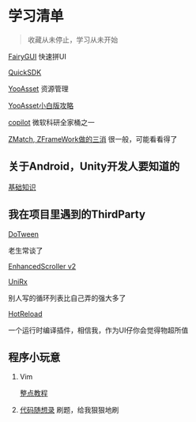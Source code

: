# 学习清单

>收藏从未停止，学习从未开始

[FairyGUI](https://github.com/fairygui/FairyGUI-unity "FairyGUI教程") 快速拼UI

[QuickSDK](http://www.quicksdk.com.cn/doc-12.html)

[YooAsset](https://www.yooasset.com/docs/Introduce) 资源管理

[YooAsset小白版攻略](https://blog.csdn.net/qq_28686039/article/details/128600948)

[copilot](https://github.com/features/copilot) 微软科研全家桶之一

[ZMatch, ZFrameWork做的三消](https://gitee.com/Wnity/zmatch3?_from=gitee_search) 很一般，可能看看得了

## 关于Android，Unity开发人要知道的
[基础知识](https://developer.android.google.cn/guide/components/fundamentals?hl=zh-cn)

## 我在项目里遇到的ThirdParty

[DoTween](https://dotween.demigiant.com/documentation.php)

老生常谈了

[EnhancedScroller v2](https://github.com/zld126126/MyUnity/tree/main/MyEnhancedScroller)

[UniRx](https://www.bilibili.com/read/cv15236973/)

别人写的循环列表比自己弄的强大多了

[HotReload](https://hotreload.net/)

一个运行时编译插件，相信我，作为UI仔你会觉得物超所值

## 程序小玩意

1. Vim

   [整点教程](https://hanleylee.com/articles/usage-of-vim-editor-basic/)

2. [代码随想录](https://programmercarl.com/)
   刷题，给我狠狠地刷